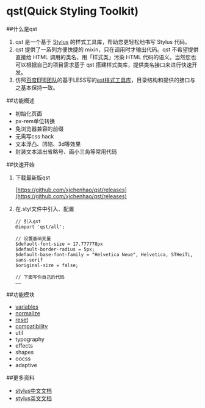 # qst(Quick Styling Toolkit)

##什么是qst
1. qst 是一个基于 [Stylus](http://learnboost.github.io/stylus/) 的样式工具库，帮助您更轻松地书写 Stylus 代码。
2. qst 提供了一系列方便快捷的 mixin，只在调用时才输出代码。qst 不希望提供直接给 HTML 调用的类名，用「样式类」污染 HTML 代码的语义。当然您也可以根据自己的项目需求基于 qst 搭建样式类库，提供类名接口来进行快速开发。
3. 仿照[百度EFE团队](http://efe.baidu.com/)的基于LESS写的[est样式工具库](http://ecomfe.github.io/est/)，目录结构和提供的接口与之基本保持一致。

##功能概述
* 初始化页面
* px-rem单位转换
* 免浏览器兼容的前缀
* 无需写css hack
* 文本浮凸、凹陷、3d等效果
* 封装文本溢出省略号、画小三角等常用代码

##快速开始
1. 下载最新版qst

    [https://github.com/xjchenhao/qst/releases](https://github.com/xjchenhao/qst/releases)
2. 在.styl文件中引入、配置

    ```
    // 引入qst
    @import 'qst/all';

    // 设置基础变量
    $default-font-size = 17.777778px
    $default-border-radius = 5px;
    $default-base-font-family = "Helvetica Neue", Helvetica, STHeiTi, sans-serif
    $original-size = false;

    // 下面写你自己的代码
    ……
    ```

##功能模块
* [variables](https://github.com/xjchenhao/qst/wiki/variables)
* [normalize](https://github.com/xjchenhao/qst/wiki/normalize)
* [reset](https://github.com/xjchenhao/qst/wiki/reset)
* [compatibility](https://github.com/xjchenhao/qst/wiki/compatibility)
* util
* typography
* effects
* shapes
* oocss
* adaptive

##更多资料
* [stylus中文文档](http://www.zhangxinxu.com/jq/stylus/)
* [stylus英文文档](http://learnboost.github.io/stylus/)